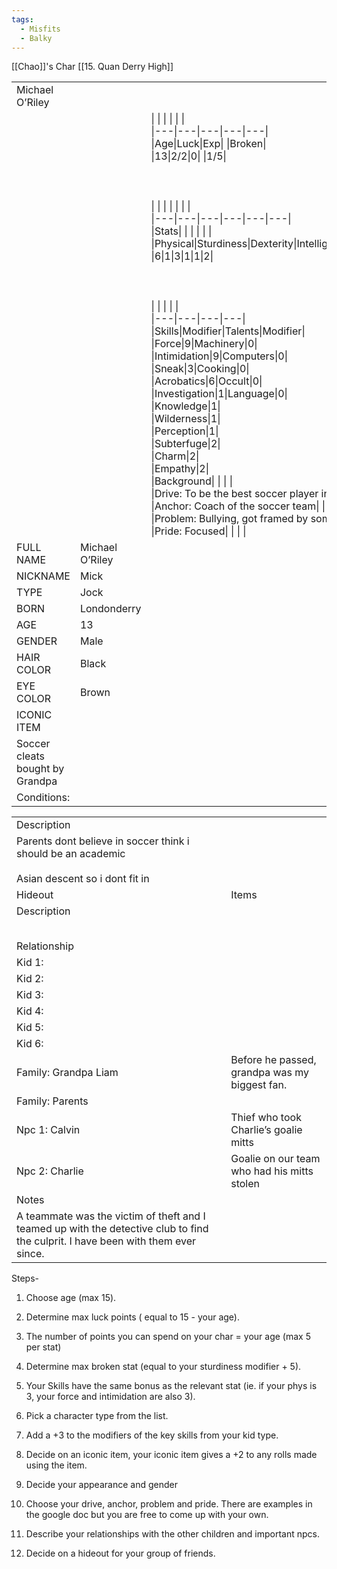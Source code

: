```yaml
---
tags:
  - Misfits
  - Balky
---
```

[[Chao]]'s Char
[[15. Quan Derry High]]

|   |   |   |
|---|---|---|
|Michael O’Riley|   |   |
||   |\|   \|   \|   \|   \|   \|<br>\|---\|---\|---\|---\|---\|<br>\|Age\|Luck\|Exp\|   \|Broken\|<br>\|13\|2/2\|0\|   \|1/5\|<br><br>  <br><br>\|   \|   \|   \|   \|   \|   \|<br>\|---\|---\|---\|---\|---\|---\|<br>\|Stats\|   \|   \|   \|   \|   \|<br>\|Physical\|Sturdiness\|Dexterity\|Intelligence\|Wisdom\|Charisma\|<br>\|6\|1\|3\|1\|1\|2\|<br><br>  <br><br>\|   \|   \|   \|   \|<br>\|---\|---\|---\|---\|<br>\|Skills\|Modifier\|Talents\|Modifier\|<br>\|Force\|9\|Machinery\|0\|<br>\|Intimidation\|9\|Computers\|0\|<br>\|Sneak\|3\|Cooking\|0\|<br>\|Acrobatics\|6\|Occult\|0\|<br>\|Investigation\|1\|Language\|0\|<br>\|Knowledge\|1\|<br>\|Wilderness\|1\|<br>\|Perception\|1\|<br>\|Subterfuge\|2\|<br>\|Charm\|2\|<br>\|Empathy\|2\|<br>\|Background\|   \|   \|   \|<br>\|Drive: To be the best soccer player in the school\|   \|   \|   \|<br>\|Anchor: Coach of the soccer team\|   \|   \|   \|<br>\|Problem: Bullying, got framed by some french bitch\|   \|   \|   \|<br>\|Pride: Focused\|   \|   \|   \||
|FULL NAME|Michael O’Riley|
|NICKNAME|Mick|
|TYPE|Jock|
|BORN|Londonderry|
|AGE|13|
|GENDER|Male|
|HAIR COLOR|Black|
|EYE COLOR|Brown|
|ICONIC ITEM|   |
|Soccer cleats bought by Grandpa|   |
|Conditions:|   |

  

|   |   |
|---|---|
|Description|   |
|Parents dont believe in soccer think i should be an academic<br><br>Asian descent so i dont fit in|   |
|Hideout|Items|
|Description||
||
||
||
||
||
|Relationship|   |
|Kid 1:||
|Kid 2:||
|Kid 3:||
|Kid 4:||
|Kid 5:||
|Kid 6:||
|Family: Grandpa Liam|Before he passed, grandpa was my biggest fan.|
|Family: Parents||
|Npc 1: Calvin|Thief who took Charlie’s goalie mitts|
|Npc 2: Charlie|Goalie on our team who had his mitts stolen|
|Notes|   |
|A teammate was the victim of theft and I teamed up with the detective club to find the culprit. I have been with them ever since.|   |

  
  
  
  
  
  
  

Steps-

1. Choose age (max 15).
    
2. Determine max luck points ( equal to 15 - your age).
    
3. The number of points you can spend on your char = your age (max 5 per stat)
    
4. Determine max broken stat (equal to your sturdiness modifier + 5).
    
5. Your Skills have the same bonus as the relevant stat (ie. if your phys is 3, your force and intimidation are also 3).
    
6. Pick a character type from the list.
    
7. Add a +3 to the modifiers of the key skills from your kid type.
    
8. Decide on an iconic item, your iconic item gives a +2 to any rolls made using the item. 
    
9. Decide your appearance and gender
    
10. Choose your drive, anchor, problem and pride. There are examples in the google doc but you are free to come up with your own. 
    
11. Describe your relationships with the other children and important npcs.
    
12. Decide on a hideout for your group of friends.